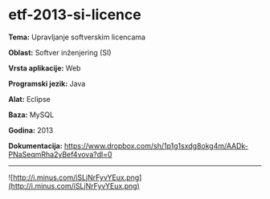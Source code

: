 # etf-2013-si-licence

**Tema:** Upravljanje softverskim licencama

**Oblast:** Softver inženjering (SI)

**Vrsta aplikacije:** Web

**Programski jezik:** Java

**Alat:** Eclipse

**Baza:** MySQL

**Godina:** 2013

**Dokumentacija:** https://www.dropbox.com/sh/1p1g1sxdg8okg4m/AADk-PNaSeqmRha2yBef4vova?dl=0


---


![http://i.minus.com/iSLjNrFyvYEux.png](http://i.minus.com/iSLjNrFyvYEux.png)
